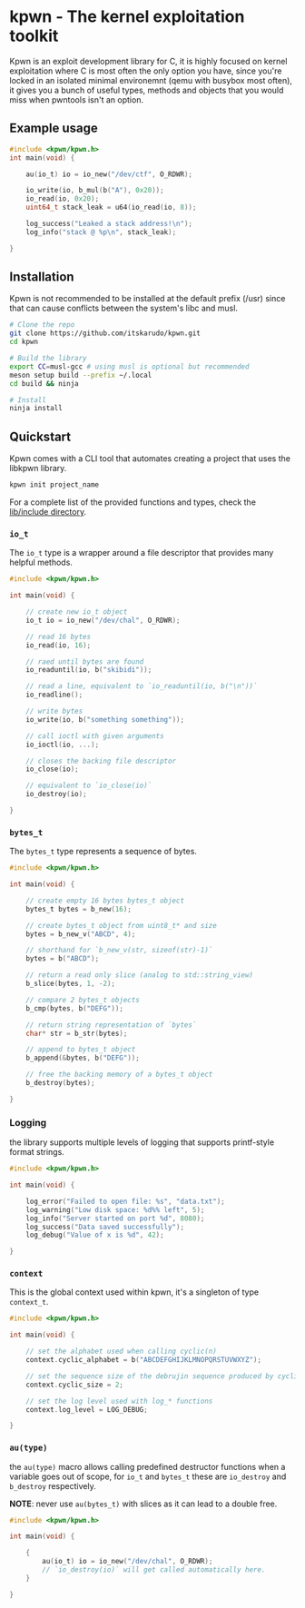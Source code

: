 # kpwn - The kernel exploitation toolkit

Kpwn is an exploit development library for C, it is highly focused on kernel exploitation where C is most often the only option you have, since you're locked in an isolated minimal environemnt (qemu with busybox most often), it gives you a bunch of useful types, methods and objects that you would miss when pwntools isn't an option.

## Example usage

```c
#include <kpwn/kpwn.h>
int main(void) {

    au(io_t) io = io_new("/dev/ctf", O_RDWR);

    io_write(io, b_mul(b("A"), 0x20));
    io_read(io, 0x20);
    uint64_t stack_leak = u64(io_read(io, 8));

    log_success("Leaked a stack address!\n");
    log_info("stack @ %p\n", stack_leak);

}
```

## Installation

Kpwn is not recommended to be installed at the default prefix (/usr) since that can cause conflicts between the system's libc and musl.

```bash
# Clone the repo
git clone https://github.com/itskarudo/kpwn.git
cd kpwn

# Build the library
export CC=musl-gcc # using musl is optional but recommended
meson setup build --prefix ~/.local
cd build && ninja

# Install
ninja install
```

## Quickstart

Kpwn comes with a CLI tool that automates creating a project that uses the libkpwn library.

```bash
kpwn init project_name
```

For a complete list of the provided functions and types, check the [lib/include directory](https://github.com/itskarudo/kpwn/tree/main/lib/include).

### `io_t`

The `io_t` type is a wrapper around a file descriptor that provides many helpful methods.

```c
#include <kpwn/kpwn.h>

int main(void) {

    // create new io_t object
    io_t io = io_new("/dev/chal", O_RDWR);

    // read 16 bytes
    io_read(io, 16);

    // raed until bytes are found
    io_readuntil(io, b("skibidi"));

    // read a line, equivalent to `io_readuntil(io, b("\n"))`
    io_readline();

    // write bytes
    io_write(io, b("something something"));

    // call ioctl with given arguments
    io_ioctl(io, ...);

    // closes the backing file descriptor
    io_close(io);

    // equivalent to `io_close(io)`
    io_destroy(io);

}
```

### `bytes_t`

The `bytes_t` type represents a sequence of bytes.

```c
#include <kpwn/kpwn.h>

int main(void) {

    // create empty 16 bytes bytes_t object
    bytes_t bytes = b_new(16);

    // create bytes_t object from uint8_t* and size
    bytes = b_new_v("ABCD", 4);

    // shorthand for `b_new_v(str, sizeof(str)-1)`
    bytes = b("ABCD");

    // return a read only slice (analog to std::string_view)
    b_slice(bytes, 1, -2);

    // compare 2 bytes_t objects
    b_cmp(bytes, b("DEFG"));

    // return string representation of `bytes`
    char* str = b_str(bytes);

    // append to bytes_t object
    b_append(&bytes, b("DEFG"));

    // free the backing memory of a bytes_t object
    b_destroy(bytes);

}
```

### Logging

the library supports multiple levels of logging that supports printf-style format strings.

```c
#include <kpwn/kpwn.h>

int main(void) {

    log_error("Failed to open file: %s", "data.txt");
    log_warning("Low disk space: %d%% left", 5);
    log_info("Server started on port %d", 8080);
    log_success("Data saved successfully");
    log_debug("Value of x is %d", 42);

}
```

### `context`

This is the global context used within kpwn, it's a singleton of type `context_t`.

```c
#include <kpwn/kpwn.h>

int main(void) {

    // set the alphabet used when calling cyclic(n)
    context.cyclic_alphabet = b("ABCDEFGHIJKLMNOPQRSTUVWXYZ");

    // set the sequence size of the debrujin sequence produced by cyclic(n)
    context.cyclic_size = 2;

    // set the log level used with log_* functions
    context.log_level = LOG_DEBUG;

}
```

### `au(type)`

the `au(type)` macro allows calling predefined destructor functions when a variable goes out of scope, for `io_t` and `bytes_t` these are `io_destroy` and `b_destroy` respectively.

**NOTE**: never use `au(bytes_t)` with slices as it can lead to a double free.

```c
#include <kpwn/kpwn.h>

int main(void) {

    {
        au(io_t) io = io_new("/dev/chal", O_RDWR);
        // `io_destroy(io)` will get called automatically here.
    }

}
```

